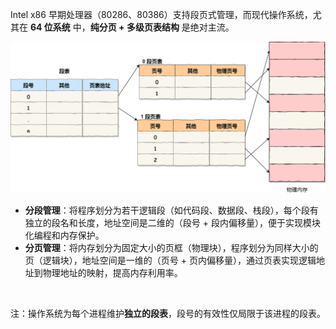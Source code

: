 Intel x86 早期处理器（80286、80386）支持段页式管理，而现代操作系统，尤其在 **64 位系统** 中，**纯分页 + 多级页表结构** 是绝对主流。

![操作系统（九）——段页式内存管理和linux内存管理_linux 段页式多级页表-CSDN博客](images/1466fb75a35998ddffc6ba1319fff95b.png)

- **分段管理**：将程序划分为若干逻辑段（如代码段、数据段、栈段），每个段有独立的段名和长度，地址空间是二维的（段号 + 段内偏移量），便于实现模块化编程和内存保护。
- **分页管理**：将内存划分为固定大小的页框（物理块），程序划分为同样大小的页（逻辑块），地址空间是一维的（页号 + 页内偏移量），通过页表实现逻辑地址到物理地址的映射，提高内存利用率。

&nbsp;

注：操作系统为每个进程维护**独立的段表**，段号的有效性仅局限于该进程的段表。